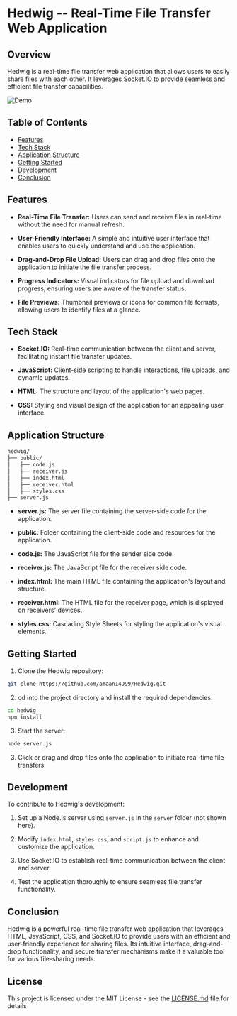 # Hedwig -- Real-Time File Transfer Web Application

## Overview

Hedwig is a real-time file transfer web application that allows users to easily share files with each other. It leverages Socket.IO to provide seamless and efficient file transfer capabilities.

![Demo](/assets/Demo.gif)

## Table of Contents

- [Features](#features)
- [Tech Stack](#tech-stack)
- [Application Structure](#application-structure)
- [Getting Started](#getting-started)
- [Development](#development)
- [Conclusion](#conclusion)

## Features

- **Real-Time File Transfer:** Users can send and receive files in real-time without the need for manual refresh.

- **User-Friendly Interface:** A simple and intuitive user interface that enables users to quickly understand and use the application.

- **Drag-and-Drop File Upload:** Users can drag and drop files onto the application to initiate the file transfer process.

- **Progress Indicators:** Visual indicators for file upload and download progress, ensuring users are aware of the transfer status.

- **File Previews:** Thumbnail previews or icons for common file formats, allowing users to identify files at a glance.

## Tech Stack

- **Socket.IO:** Real-time communication between the client and server, facilitating instant file transfer updates.

- **JavaScript:** Client-side scripting to handle interactions, file uploads, and dynamic updates.

- **HTML:** The structure and layout of the application's web pages.

- **CSS:** Styling and visual design of the application for an appealing user interface.

## Application Structure

```bash
hedwig/
├── public/
│   ├── code.js
│   ├── receiver.js
│   ├── index.html
│   ├── receiver.html
│   ├── styles.css
├── server.js
```

- **server.js:** The server file containing the server-side code for the application.

- **public:** Folder containing the client-side code and resources for the application.

- **code.js:** The JavaScript file for the sender side code.

- **receiver.js:** The JavaScript file for the receiver side code.

- **index.html:** The main HTML file containing the application's layout and structure.

- **receiver.html:** The HTML file for the receiver page, which is displayed on receivers' devices.

- **styles.css:** Cascading Style Sheets for styling the application's visual elements.

## Getting Started

1. Clone the Hedwig repository:

```bash
git clone https://github.com/amaan14999/Hedwig.git
```

2. cd into the project directory and install the required dependencies:

```bash
cd hedwig
npm install
```

3. Start the server:

```bash
node server.js
```

3. Click or drag and drop files onto the application to initiate real-time file transfers.

## Development

To contribute to Hedwig's development:

1. Set up a Node.js server using `server.js` in the `server` folder (not shown here).

2. Modify `index.html`, `styles.css`, and `script.js` to enhance and customize the application.

3. Use Socket.IO to establish real-time communication between the client and server.

4. Test the application thoroughly to ensure seamless file transfer functionality.

## Conclusion

Hedwig is a powerful real-time file transfer web application that leverages HTML, JavaScript, CSS, and Socket.IO to provide users with an efficient and user-friendly experience for sharing files. Its intuitive interface, drag-and-drop functionality, and secure transfer mechanisms make it a valuable tool for various file-sharing needs.

## License

This project is licensed under the MIT License - see the [LICENSE.md](LICENSE.md) file for details
